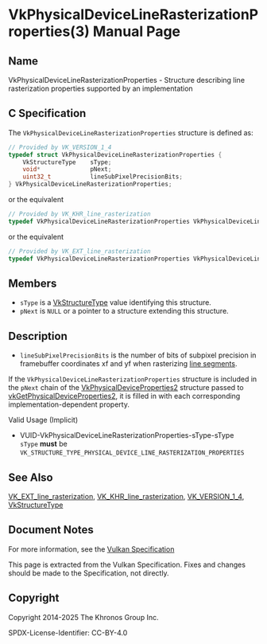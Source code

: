 # VkPhysicalDeviceLineRasterizationProperties(3) Manual Page

## Name

VkPhysicalDeviceLineRasterizationProperties - Structure describing line rasterization properties supported by an implementation



## [](#_c_specification)C Specification

The `VkPhysicalDeviceLineRasterizationProperties` structure is defined as:

```c++
// Provided by VK_VERSION_1_4
typedef struct VkPhysicalDeviceLineRasterizationProperties {
    VkStructureType    sType;
    void*              pNext;
    uint32_t           lineSubPixelPrecisionBits;
} VkPhysicalDeviceLineRasterizationProperties;
```

or the equivalent

```c++
// Provided by VK_KHR_line_rasterization
typedef VkPhysicalDeviceLineRasterizationProperties VkPhysicalDeviceLineRasterizationPropertiesKHR;
```

or the equivalent

```c++
// Provided by VK_EXT_line_rasterization
typedef VkPhysicalDeviceLineRasterizationProperties VkPhysicalDeviceLineRasterizationPropertiesEXT;
```

## [](#_members)Members

- `sType` is a [VkStructureType](https://registry.khronos.org/vulkan/specs/latest/man/html/VkStructureType.html) value identifying this structure.
- `pNext` is `NULL` or a pointer to a structure extending this structure.

## [](#_description)Description

- []()`lineSubPixelPrecisionBits` is the number of bits of subpixel precision in framebuffer coordinates xf and yf when rasterizing [line segments](https://registry.khronos.org/vulkan/specs/latest/html/vkspec.html#primsrast-lines).

If the `VkPhysicalDeviceLineRasterizationProperties` structure is included in the `pNext` chain of the [VkPhysicalDeviceProperties2](https://registry.khronos.org/vulkan/specs/latest/man/html/VkPhysicalDeviceProperties2.html) structure passed to [vkGetPhysicalDeviceProperties2](https://registry.khronos.org/vulkan/specs/latest/man/html/vkGetPhysicalDeviceProperties2.html), it is filled in with each corresponding implementation-dependent property.

Valid Usage (Implicit)

- [](#VUID-VkPhysicalDeviceLineRasterizationProperties-sType-sType)VUID-VkPhysicalDeviceLineRasterizationProperties-sType-sType  
  `sType` **must** be `VK_STRUCTURE_TYPE_PHYSICAL_DEVICE_LINE_RASTERIZATION_PROPERTIES`

## [](#_see_also)See Also

[VK\_EXT\_line\_rasterization](https://registry.khronos.org/vulkan/specs/latest/man/html/VK_EXT_line_rasterization.html), [VK\_KHR\_line\_rasterization](https://registry.khronos.org/vulkan/specs/latest/man/html/VK_KHR_line_rasterization.html), [VK\_VERSION\_1\_4](https://registry.khronos.org/vulkan/specs/latest/man/html/VK_VERSION_1_4.html), [VkStructureType](https://registry.khronos.org/vulkan/specs/latest/man/html/VkStructureType.html)

## [](#_document_notes)Document Notes

For more information, see the [Vulkan Specification](https://registry.khronos.org/vulkan/specs/latest/html/vkspec.html#VkPhysicalDeviceLineRasterizationProperties)

This page is extracted from the Vulkan Specification. Fixes and changes should be made to the Specification, not directly.

## [](#_copyright)Copyright

Copyright 2014-2025 The Khronos Group Inc.

SPDX-License-Identifier: CC-BY-4.0